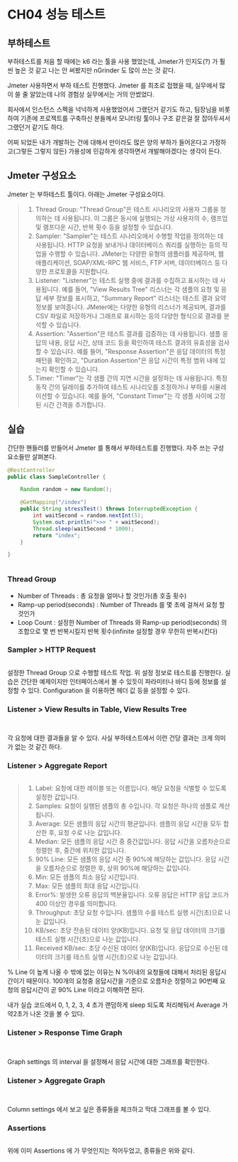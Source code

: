 # CH04 성능 테스트

## 부하테스트

부하테스트를 처음 할 때에는 k6 라는 툴을 사용 했었는데, Jmeter가 인지도(?) 가 훨씬 높은 것 같고 나는 안 써봤지만 nGrinder 도 많이 쓰는 것 같다.

Jmeter 사용하면서 부하 테스트 진행했다. Jmeter 를 최초로 접했을 때, 실무에서 많이 쓸 줄 알았는데 나의 경험상 실무에서는 거의 안썼었다.

회사에서 인스턴스 스펙을 넉넉하게 사용했었어서 그랬던거 같기도 하고, 팀장님을 비롯하여 기존에 프로젝트를 구축하신 분들께서 모니터링 툴이나 구조 같은걸 잘 잡아두셔서 그랬던거 같기도 하다.

어찌 되었든 내가 개발하는 건에 대해서 만이라도 많은 양의 부하가 들어온다고 가정하고(그렇든 그렇지 않든) 가용성에 민감하게 생각하면서 개발해야겠다는 생각이 든다.



## Jmeter 구성요소

Jmeter 는 부하테스트 툴이다. 아래는 Jmeter 구성요소이다.

> 1. Thread Group: "Thread Group"은 테스트 시나리오의 사용자 그룹을 정의하는 데 사용됩니다. 이 그룹은 동시에 실행되는 가상 사용자의 수, 램프업 및 램프다운 시간, 반복 횟수 등을 설정할 수 있습니다.
> 2. Sampler: "Sampler"는 테스트 시나리오에서 수행할 작업을 정의하는 데 사용됩니다. HTTP 요청을 보내거나 데이터베이스 쿼리를 실행하는 등의 작업을 수행할 수 있습니다. JMeter는 다양한 유형의 샘플러를 제공하며, 웹 애플리케이션, SOAP/XML-RPC 웹 서비스, FTP 서버, 데이터베이스 등 다양한 프로토콜을 지원합니다.
> 3. Listener: "Listener"는 테스트 실행 중에 결과를 수집하고 표시하는 데 사용됩니다. 예를 들어, "View Results Tree" 리스너는 각 샘플의 요청 및 응답 세부 정보를 표시하고, "Summary Report" 리스너는 테스트 결과 요약 정보를 보여줍니다. JMeter에는 다양한 유형의 리스너가 제공되며, 결과를 CSV 파일로 저장하거나 그래프로 표시하는 등의 다양한 형식으로 결과를 분석할 수 있습니다.
> 4. Assertion: "Assertion"은 테스트 결과를 검증하는 데 사용됩니다. 샘플 응답의 내용, 응답 시간, 상태 코드 등을 확인하여 테스트 결과의 유효성을 검사할 수 있습니다. 예를 들어, "Response Assertion"은 응답 데이터의 특정 패턴을 확인하고, "Duration Assertion"은 응답 시간이 특정 범위 내에 있는지 확인할 수 있습니다.
> 5. Timer: "Timer"는 각 샘플 간의 지연 시간을 설정하는 데 사용됩니다. 특정 동작 간의 딜레이를 추가하여 테스트 시나리오를 조정하거나 부하를 시뮬레이션할 수 있습니다. 예를 들어, "Constant Timer"는 각 샘플 사이에 고정된 시간 간격을 추가합니다.



## 실습

간단한 핸들러를 만들어서 Jmeter 를 통해서 부하테스트를 진행했다. 자주 쓰는 구성 요소들만 살펴본다.

```java
@RestController
public class SampleController {

    Random random = new Random();

    @GetMapping("/index")
    public String stressTest() throws InterruptedException {
        int waitSecond = random.nextInt(5);
        System.out.println(">>> " + waitSecond);
        Thread.sleep(waitSecond * 1000);
        return "index";
    }

}
```

<figure><img src="../../.gitbook/assets/image (13).png" alt=""><figcaption></figcaption></figure>

### Thread Group

* Number of Threads : 총 요청을 얼마나 할 것인가(총 호출 횟수)
* Ramp-up period(seconds) : Number of Threads 를 몇 초에 걸쳐서 요청 할 것인가
* Loop Count : 설정한 Number of Threads 와 Ramp-up period(seconds) 의 조합으로 몇 번 반복시킬지 반복 횟수(infinite 설정할 경우 무한히 반복시킨다)



### Sampler > HTTP Request

<figure><img src="../../.gitbook/assets/image (17) (3).png" alt=""><figcaption></figcaption></figure>

설정한 Thread Group 으로 수행할 테스트 작업. 위 설정 정보로 테스트를 진행한다. 실습은 간단한 예제이지만 인터페이스에서 볼 수 있듯이 파라미터나 바디 등에 정보를 설정할 수 있다. Configuration 을 이용하면 헤더 값 등을 설정할 수 있다.



### Listener > View Results in Table, View Results Tree

<figure><img src="../../.gitbook/assets/image (6).png" alt=""><figcaption></figcaption></figure>

<figure><img src="../../.gitbook/assets/image (1).png" alt=""><figcaption></figcaption></figure>

각 요청에 대한 결과들을 알 수 있다. 사실 부하테스트에서 이런 건당 결과는 크게 의미가 없는 것 같긴 하다.

###

### Listener > Aggregate Report

<figure><img src="../../.gitbook/assets/image (25).png" alt=""><figcaption></figcaption></figure>

> 1. Label: 요청에 대한 레이블 또는 이름입니다. 해당 요청을 식별할 수 있도록 설정한 값입니다.
> 2. Samples: 요청이 실행된 샘플의 총 수입니다. 각 요청은 하나의 샘플로 계산됩니다.
> 3. Average: 모든 샘플의 응답 시간의 평균입니다. 샘플의 응답 시간을 모두 합산한 후, 요청 수로 나눈 값입니다.
> 4. Median: 모든 샘플의 응답 시간 중 중간값입니다. 응답 시간을 오름차순으로 정렬한 후, 중간에 위치한 값입니다.
> 5. 90% Line: 모든 샘플의 응답 시간 중 90%에 해당하는 값입니다. 응답 시간을 오름차순으로 정렬한 후, 상위 90%에 해당하는 값입니다.
> 6. Min: 모든 샘플의 최소 응답 시간입니다.
> 7. Max: 모든 샘플의 최대 응답 시간입니다.
> 8. Error%: 발생한 오류 응답의 백분율입니다. 오류 응답은 HTTP 응답 코드가 400 이상인 경우를 의미합니다.
> 9. Throughput: 초당 요청 수입니다. 샘플의 수를 테스트 실행 시간(초)으로 나눈 값입니다.
> 10. KB/sec: 초당 전송된 데이터 양(KB)입니다. 요청 및 응답 데이터의 크기를 테스트 실행 시간(초)으로 나눈 값입니다.
> 11. Received KB/sec: 초당 수신된 데이터 양(KB)입니다. 응답으로 수신된 데이터의 크기를 테스트 실행 시간(초)으로 나눈 값입니다.

% Line 이 높게 나올 수 밖에 없는 이유는 N %이내의 요청들에 대해서 처리된 응답시간이기 때문이다. 100개의 요청중 응답시간을 기준으로 오름차순 정렬하고 90번째 요청의 응답시간이 곧 90% Line 이라고 이해하면 된다.

내가 실습 코드에서 0, 1, 2, 3, 4 초가 랜덤하게 sleep 되도록 처리해둬서 Average 가 약2초가 나온 것을 볼 수 있다.



### Listener > Response Time Graph

<figure><img src="../../.gitbook/assets/image (5).png" alt=""><figcaption></figcaption></figure>

<figure><img src="../../.gitbook/assets/image (8).png" alt=""><figcaption></figcaption></figure>

Graph settings 의 interval 을 설정해서 응답 시간에 대한 그래프를 확인한다.



### Listener >  Aggregate Graph

<figure><img src="../../.gitbook/assets/image (20).png" alt=""><figcaption></figcaption></figure>

<figure><img src="../../.gitbook/assets/image (14).png" alt=""><figcaption></figcaption></figure>

Column settings 에서 보고 싶은 종류들을 체크하고 막대 그래프를 볼 수 있다.



### Assertions

<figure><img src="../../.gitbook/assets/image (11).png" alt=""><figcaption></figcaption></figure>

위에 이미 Assertions 에 가 무엇인지는 적어두었고, 종류들은 위와 같다.
